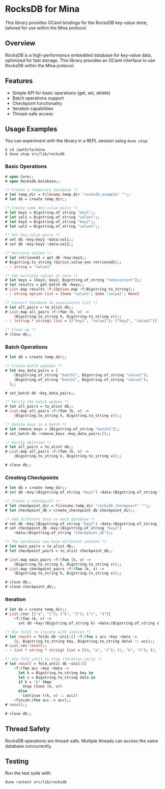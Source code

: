 # RocksDB for Mina

This library provides OCaml bindings for the RocksDB key-value store, tailored
for use within the Mina protocol.

## Overview

RocksDB is a high-performance embedded database for key-value data, optimized
for fast storage. This library provides an OCaml interface to use RocksDB within
the Mina protocol.

## Features

- Simple API for basic operations (get, set, delete)
- Batch operations support
- Checkpoint functionality
- Iteration capabilities
- Thread-safe access

## Usage Examples

You can experiment with the library in a REPL session using `dune utop`:

```
$ cd /path/to/mina
$ dune utop src/lib/rocksdb
```

### Basic Operations

```ocaml
# open Core;;
# open Rocksdb.Database;;

(* Create a temporary database *)
# let temp_dir = Filename.temp_dir "rocksdb_example" "";;
# let db = create temp_dir;;

(* Create some key-value pairs *)
# let key1 = Bigstring.of_string "key1";;
# let val1 = Bigstring.of_string "value1";;
# let key2 = Bigstring.of_string "key2";;
# let val2 = Bigstring.of_string "value2";;

(* Set key-value pairs *)
# set db ~key:key1 ~data:val1;;
# set db ~key:key2 ~data:val2;;

(* Retrieve values *)
# let retrieved1 = get db ~key:key1;;
# Bigstring.to_string (Option.value_exn retrieved1);;
- : string = "value1"

(* Get multiple values at once *)
# let keys = [key1; key2; Bigstring.of_string "nonexistent"];;
# let results = get_batch db ~keys;;
# List.map results ~f:(Option.map ~f:Bigstring.to_string);;
- : string option list = [Some "value1"; Some "value2"; None]

(* Convert database to association list *)
# let all_pairs = to_alist db;;
# List.map all_pairs ~f:(fun (k, v) ->
    (Bigstring.to_string k, Bigstring.to_string v));;
- : (string * string) list = [("key1", "value1"); ("key2", "value2")]

(* Clean up *)
# close db;;
```

### Batch Operations

```ocaml
# let db = create temp_dir;;

(* Create batch updates *)
# let key_data_pairs = [
    (Bigstring.of_string "batch1", Bigstring.of_string "value1");
    (Bigstring.of_string "batch2", Bigstring.of_string "value2");
  ];;

# set_batch db ~key_data_pairs;;

(* Verify the batch update *)
# let all_pairs = to_alist db;;
# List.map all_pairs ~f:(fun (k, v) ->
    (Bigstring.to_string k, Bigstring.to_string v));;

(* Delete keys in a batch *)
# let remove_keys = [Bigstring.of_string "batch1"];;
# set_batch db ~remove_keys ~key_data_pairs:[];;

(* Verify deletion *)
# let all_pairs = to_alist db;;
# List.map all_pairs ~f:(fun (k, v) ->
    (Bigstring.to_string k, Bigstring.to_string v));;

# close db;;
```

### Creating Checkpoints

```ocaml
# let db = create temp_dir;;
# set db ~key:(Bigstring.of_string "key1") ~data:(Bigstring.of_string "value1");;

(* Create a checkpoint *)
# let checkpoint_dir = Filename.temp_dir "rocksdb_checkpoint" "";;
# let checkpoint_db = create_checkpoint db checkpoint_dir;;

(* Add different data to each database *)
# set db ~key:(Bigstring.of_string "key2") ~data:(Bigstring.of_string "main_db");;
# set checkpoint_db ~key:(Bigstring.of_string "key2")
    ~data:(Bigstring.of_string "checkpoint_db");;

(* The databases now have different content *)
# let main_pairs = to_alist db;;
# let checkpoint_pairs = to_alist checkpoint_db;;

# List.map main_pairs ~f:(fun (k, v) ->
    (Bigstring.to_string k, Bigstring.to_string v));;
# List.map checkpoint_pairs ~f:(fun (k, v) ->
    (Bigstring.to_string k, Bigstring.to_string v));;

# close db;;
# close checkpoint_db;;
```

### Iteration

```ocaml
# let db = create temp_dir;;
# List.iter [("a", "1"); ("b", "2"); ("c", "3")]
    ~f:(fun (k, v) ->
      set db ~key:(Bigstring.of_string k) ~data:(Bigstring.of_string v));;

(* Use foldi to iterate with indices *)
# let result = foldi db ~init:[] ~f:(fun i acc ~key ~data ->
    (i, Bigstring.to_string key, Bigstring.to_string data) :: acc);;
# List.rev result;;
- : (int * string * string) list = [(0, "a", "1"); (1, "b", "2"); (2, "c", "3")]

(* Use fold_until to stop iteration early *)
# let result = fold_until db ~init:[]
    ~f:(fun acc ~key ~data ->
      let k = Bigstring.to_string key in
      let v = Bigstring.to_string data in
      if k = "b" then
        Stop (Some (k, v))
      else
        Continue ((k, v) :: acc))
    ~finish:(fun acc -> acc);;
# result;;

# close db;;
```

## Thread Safety

RocksDB operations are thread-safe. Multiple threads can access the same
database concurrently.

## Testing

Run the test suite with:

```
dune runtest src/lib/rocksdb
```
